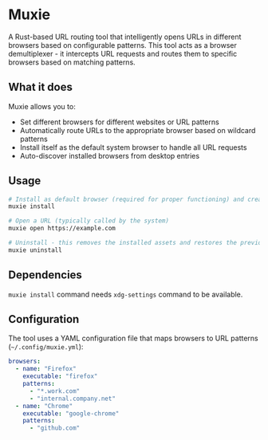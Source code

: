 # Muxie

A Rust-based URL routing tool that intelligently opens URLs in different browsers based on configurable patterns. This tool acts as a browser demultiplexer - it intercepts URL requests and routes them to specific browsers based on matching patterns.

## What it does

Muxie allows you to:
- Set different browsers for different websites or URL patterns
- Automatically route URLs to the appropriate browser based on wildcard patterns
- Install itself as the default system browser to handle all URL requests
- Auto-discover installed browsers from desktop entries

## Usage

```bash
# Install as default browser (required for proper functioning) and create basic configuration.
muxie install

# Open a URL (typically called by the system)
muxie open https://example.com

# Uninstall - this removes the installed assets and restores the previous default browser.
muxie uninstall
```

## Dependencies

`muxie install` command needs `xdg-settings` command to be available.

## Configuration

The tool uses a YAML configuration file that maps browsers to URL patterns (`~/.config/muxie.yml`):

```yaml
browsers:
  - name: "Firefox"
    executable: "firefox"
    patterns:
      - "*.work.com"
      - "internal.company.net"
  - name: "Chrome"  
    executable: "google-chrome"
    patterns:
      - "github.com"
```
